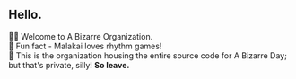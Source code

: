 ## Hello.

🙋‍♀️ Welcome to A Bizarre Organization.  
🍿 Fun fact - Malakai loves rhythm games!  
🧙 This is the organization housing the entire source code for A Bizarre Day; but that's private, silly! **So leave.**
